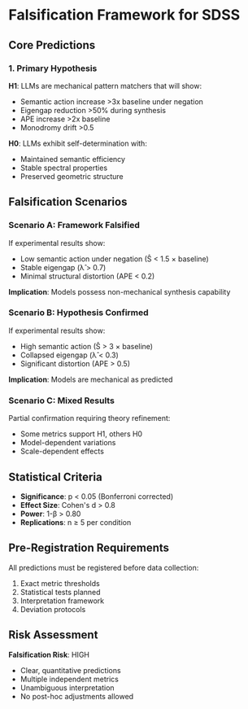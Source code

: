# Falsification Framework for SDSS

## Core Predictions

### 1. Primary Hypothesis

**H1**: LLMs are mechanical pattern matchers that will show:
- Semantic action increase >3x baseline under negation
- Eigengap reduction >50% during synthesis  
- APE increase >2x baseline
- Monodromy drift >0.5

**H0**: LLMs exhibit self-determination with:
- Maintained semantic efficiency
- Stable spectral properties
- Preserved geometric structure

## Falsification Scenarios

### Scenario A: Framework Falsified
If experimental results show:
- Low semantic action under negation (Ŝ < 1.5 × baseline)
- Stable eigengap (λ̂ > 0.7)
- Minimal structural distortion (APE < 0.2)

**Implication**: Models possess non-mechanical synthesis capability

### Scenario B: Hypothesis Confirmed  
If experimental results show:
- High semantic action (Ŝ > 3 × baseline)
- Collapsed eigengap (λ̂ < 0.3)
- Significant distortion (APE > 0.5)

**Implication**: Models are mechanical as predicted

### Scenario C: Mixed Results
Partial confirmation requiring theory refinement:
- Some metrics support H1, others H0
- Model-dependent variations
- Scale-dependent effects

## Statistical Criteria

- **Significance**: p < 0.05 (Bonferroni corrected)
- **Effect Size**: Cohen's d > 0.8
- **Power**: 1-β > 0.80
- **Replications**: n ≥ 5 per condition

## Pre-Registration Requirements

All predictions must be registered before data collection:
1. Exact metric thresholds
2. Statistical tests planned
3. Interpretation framework
4. Deviation protocols

## Risk Assessment

**Falsification Risk**: HIGH
- Clear, quantitative predictions
- Multiple independent metrics
- Unambiguous interpretation
- No post-hoc adjustments allowed